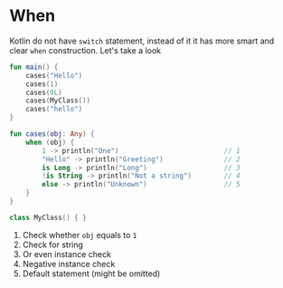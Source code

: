 # When

Kotlin do not have `switch` statement, instead of it it has more smart and clear `when` construction. Let's take a look

<div class="language-kotlin" theme="idea" data-min-compiler-version="1.3">

```kotlin
fun main() {
    cases("Hello")
    cases(1)
    cases(0L)
    cases(MyClass())
    cases("hello")
}

fun cases(obj: Any) {
    when (obj) {
        1 -> println("One")                          // 1
        "Hello" -> println("Greeting")               // 2
        is Long -> println("Long")                   // 3
        !is String -> println("Not a string")        // 4
        else -> println("Unknown")                   // 5
    }
}

class MyClass() { }
```

</div>


1. Check whether `obj` equals to `1`
2. Check for string
3. Or even instance check
4. Negative instance check
5. Default statement (might be omitted)

